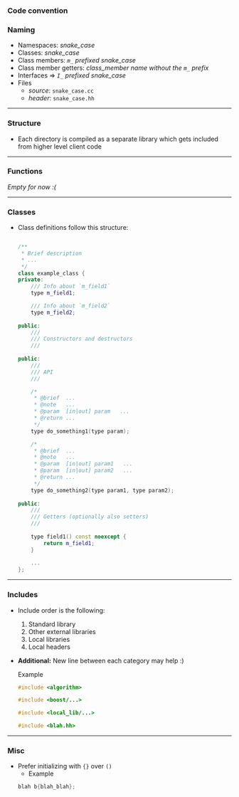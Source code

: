 ### Code convention 

### Naming

- Namespaces: *snake_case*
- Classes: *snake_case*
- Class members: *`m_` prefixed snake_case*
- Class member getters: *class_member name without the `m_` prefix*
- Interfaces => *`I_` prefixed snake_case*
- Files
    - _source_: `snake_case.cc`
    - _header_: `snake_case.hh`
        
-------

### Structure
- Each directory is compiled as a separate library which gets included
from higher level client code

-------

### Functions

*Empty for now :(*

-------
        
### Classes
- Class definitions follow this structure:
        
    ```c++
  
    /**
     * Brief description
     * ...
     */
    class example_class {
    private:
        /// Info about `m_field1`
        type m_field1;
  
        /// Info about `m_field2`
        type m_field2;
        
    public:
        ///
        /// Constructors and destructors
        ///
        
    public:
        ///
        /// API
        ///
  
        /*
         * @brief  ... 
         * @note   ...  
         * @param  [in|out] param   ...
         * @return ...
         */
        type do_something1(type param);
  
        /*
         * @brief  ... 
         * @note   ...  
         * @param  [in|out] param1   ...
         * @param  [in|out] param2   ...
         * @return ...
         */
        type do_something2(type param1, type param2);
        
    public:
        ///
        /// Getters (optionally also setters)
        ///
        
        type field1() const noexcept {
            return m_field1;
        }
        
        ...
    };
    ```
  
 ----------------
 ### Includes
 - Include order is the following:
    1. Standard library
    2. Other external libraries
    3. Local libraries
    4. Local headers
 - **Additional:** New line between each category may help :)
    
    Example
    ```c++
   #include <algorithm>

   #include <boost/...>

   #include <local_lib/...>

   #include <blah.hh>
   
    ```
   
-----------------
### Misc
- Prefer initializing with `{}` over `()`
    + Example
    ```cpp
    blah b{blah_blah};
    ```
  